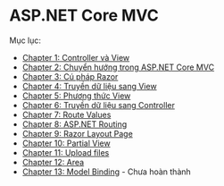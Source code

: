 # ASP.NET Core MVC

Mục lục:

* [Chapter 1: Controller và View](/Chapter1.md)
* [Chapter 2: Chuyển hướng trong ASP.NET Core MVC](/Chapter2.md)
* [Chapter 3: Cú pháp Razor](/Chapter3.md)
* [Chapter 4: Truyền dữ liệu sang View](/Chapter4.md)
* [Chapter 5: Phương thức View](/Chapter5.md)
* [Chapter 6: Truyền dữ liệu sang Controller](/Chapter6.md)
* [Chapter 7: Route Values](/Chapter7.md)
* [Chapter 8: ASP.NET Routing](/Chapter8.md)
* [Chapter 9: Razor Layout Page](/Chapter9.md)
* [Chapter 10: Partial View](/Chapter10.md)
* [Chapter 11: Upload files](/Chapter11.md)
* [Chapter 12: Area](/Chapter12.md)
* [Chapter 13: Model Binding](/Chapter13.md) - Chưa hoàn thành
